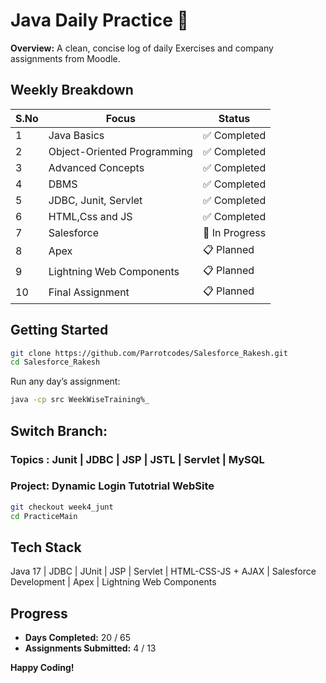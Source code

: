 # Java Daily Practice 📅

**Overview:**
A clean, concise log of daily Exercises and company assignments from Moodle.

## Weekly Breakdown

| S.No | Focus                       | Status       |
|------|-----------------------------|--------------|
| 1    | Java Basics                 | ✅ Completed |
| 2    | Object-Oriented Programming | ✅ Completed |
| 3    | Advanced Concepts           | ✅ Completed |
| 4    | DBMS                        | ✅ Completed |
| 5    | JDBC, Junit, Servlet        | ✅ Completed |
| 6    | HTML,Css and JS             | ✅ Completed |
| 7    | Salesforce                  | 🔄 In Progress |
| 8    | Apex                        | 📋 Planned   |
| 9    | Lightning Web Components    | 📋 Planned   |
| 10   | Final Assignment            | 📋 Planned   |




## Getting Started

```bash
git clone https://github.com/Parrotcodes/Salesforce_Rakesh.git
cd Salesforce_Rakesh
```

Run any day’s assignment:
```bash
java -cp src WeekWiseTraining%_
```

## Switch Branch:
### Topics : Junit | JDBC | JSP | JSTL | Servlet | MySQL

### Project: Dynamic Login Tutotrial WebSite
```bash
git checkout week4_junt
cd PracticeMain
```
## Tech Stack
Java 17 | JDBC | JUnit | JSP | Servlet | HTML-CSS-JS + AJAX | Salesforce Development | Apex | Lightning Web Components

## Progress
- **Days Completed:** 20 / 65
- **Assignments Submitted:** 4 / 13

**Happy Coding!**
